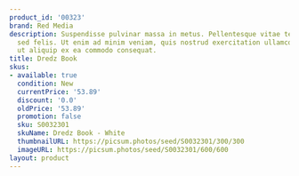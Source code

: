 ```yaml
---
product_id: '00323'
brand: Red Media
description: Suspendisse pulvinar massa in metus. Pellentesque vitae tellus. Vestibulum
  sed felis. Ut enim ad minim veniam, quis nostrud exercitation ullamco laboris nisi
  ut aliquip ex ea commodo consequat.
title: Dredz Book
skus:
- available: true
  condition: New
  currentPrice: '53.89'
  discount: '0.0'
  oldPrice: '53.89'
  promotion: false
  sku: S0032301
  skuName: Dredz Book - White
  thumbnailURL: https://picsum.photos/seed/S0032301/300/300
  imageURL: https://picsum.photos/seed/S0032301/600/600
layout: product
---
```

